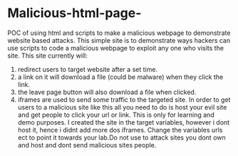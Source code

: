 # Malicious-html-page-
POC of  using html and scripts to make a malicious webpage to demonstrate website based attacks.
This simple site is to demonstrate ways hackers can use scripts to code a malicious webpage to exploit any one who visits the site.
This site currently will:
1. redirect users to target website after a set time.
2. a link on it will download a file (could be malware) when they click the link.
3. the leave page button will also download a file when clicked.
4. iframes are used to send some traffic to the targeted site.
In order to get users to a malicious site like this all you need to do is host your evil site and get people to click your url or link.
This is only for learning and demo purposes.
I created the site in the target variables, however i dont host it, hence i didnt add more dos iframes. 
Change the variables urls ect to point it towards your lab.Do not use to attack sites you dont own and host and dont send malicious sites 
people.
